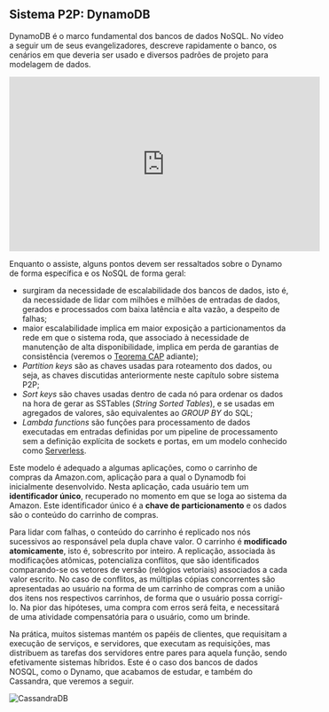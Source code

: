 
## Sistema P2P: DynamoDB

DynamoDB é o marco fundamental dos bancos de dados NoSQL. 
No vídeo a seguir um de seus evangelizadores, descreve rapidamente o banco, os cenários em que deveria ser usado e diversos padrões de projeto para modelagem de dados.

<iframe width="560" height="315" src="https://www.youtube.com/embed/HaEPXoXVf2k" frameborder="0" allow="accelerometer; autoplay; encrypted-media; gyroscope; picture-in-picture" allowfullscreen></iframe>


Enquanto o assiste, alguns pontos devem ser ressaltados sobre o Dynamo de forma específica e os NoSQL de forma geral:     

* surgiram da necessidade de escalabilidade dos bancos de dados, isto é, da necessidade de lidar com milhões e milhões de entradas de dados, gerados e processados com baixa latência e alta vazão, a despeito de falhas;
* maior escalabilidade implica em maior exposição a particionamentos da rede em que o sistema roda, que associado à necessidade de manutenção de alta disponibilidade, implica em perda de garantias de consistência (veremos o [Teorema CAP](https://en.wikipedia.org/wiki/CAP_theorem) adiante);
* *Partition keys* são as chaves usadas para roteamento dos dados, ou seja, as chaves discutidas anteriormente neste capítulo sobre sistema P2P;
* *Sort keys* são chaves usadas dentro de cada nó para ordenar os dados na hora de gerar as SSTables (*String Sorted Tables*), e se usadas em agregados de valores, são equivalentes ao *GROUP BY* do SQL;
* *Lambda functions*  são funções para processamento de dados executadas em entradas definidas por um pipeline de processamento sem a definição explícita de sockets e portas, em um modelo conhecido como [Serverless](https://en.wikipedia.org/wiki/Serverless_computing).


Este modelo é adequado a algumas aplicações, como o carrinho de compras da Amazon.com, aplicação para a qual o Dynamodb foi inicialmente desenvolvido.
Nesta aplicação, cada usuário tem um **identificador único**, recuperado no momento em que se loga ao sistema da Amazon.
Este identificador único é a **chave de particionamento** e os dados são o conteúdo do carrinho de compras.

Para lidar com falhas, o conteúdo do carrinho é replicado nos nós sucessivos ao responsável pela dupla chave valor.
O carrinho é **modificado atomicamente**, isto é, sobrescrito por inteiro. A replicação, associada às modificações atômicas, potencializa conflitos, que são identificados comparando-se os vetores de versão (relógios vetoriais) associados a cada valor escrito.
No caso de conflitos, as múltiplas cópias concorrentes são apresentadas ao usuário na forma de um carrinho de compras com a união dos itens nos respectivos carrinhos, de forma que o usuário possa corrigí-lo. Na pior das hipóteses, uma compra com erros será feita, e necessitará de uma atividade compensatória para o usuário, como um brinde.

Na prática, muitos sistemas mantém os papéis de clientes, que requisitam a execução de serviços, e servidores, que executam as requisições, mas distribuem as tarefas dos servidores entre pares para aquela função, sendo efetivamente sistemas híbridos. 
Este é o caso dos bancos de dados NOSQL, como o Dynamo, que acabamos de estudar, e também do Cassandra, que veremos a seguir.

![CassandraDB](drawings/cassandra_hibrido.drawio)